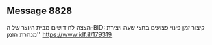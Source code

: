 ## Message 8828

הצצה לחידושים מבית היוצר של ה-BID:
קיצור זמן פינוי פצועים בחצי שעה ויצירת 'מנהרת הזמן'
https://www.idf.il/179319

